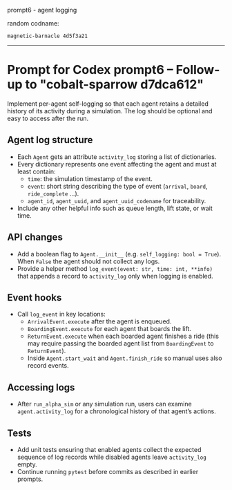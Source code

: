 prompt6 - agent logging

random codname:

```copy
magnetic-barnacle 4d5f3a21
```

***

# Prompt for Codex prompt6 – Follow-up to "cobalt-sparrow d7dca612"

Implement per-agent self-logging so that each agent retains a detailed history of its activity during a simulation. The log should be optional and easy to access after the run.

## Agent log structure
- Each `Agent` gets an attribute `activity_log` storing a list of dictionaries.
- Every dictionary represents one event affecting the agent and must at least contain:
  - `time`: the simulation timestamp of the event.
  - `event`: short string describing the type of event (``arrival``, ``board``, ``ride_complete`` …).
  - `agent_id`, `agent_uuid`, and `agent_uuid_codename` for traceability.
- Include any other helpful info such as queue length, lift state, or wait time.

## API changes
- Add a boolean flag to `Agent.__init__` (e.g. ``self_logging: bool = True``). When ``False`` the agent should not collect any logs.
- Provide a helper method ``log_event(event: str, time: int, **info)`` that appends a record to ``activity_log`` only when logging is enabled.

## Event hooks
- Call ``log_event`` in key locations:
  - ``ArrivalEvent.execute`` after the agent is enqueued.
  - ``BoardingEvent.execute`` for each agent that boards the lift.
  - ``ReturnEvent.execute`` when each boarded agent finishes a ride (this may require passing the boarded agent list from ``BoardingEvent`` to ``ReturnEvent``).
  - Inside ``Agent.start_wait`` and ``Agent.finish_ride`` so manual uses also record events.

## Accessing logs
- After ``run_alpha_sim`` or any simulation run, users can examine ``agent.activity_log`` for a chronological history of that agent’s actions.

## Tests
- Add unit tests ensuring that enabled agents collect the expected sequence of log records while disabled agents leave ``activity_log`` empty.
- Continue running ``pytest`` before commits as described in earlier prompts.
